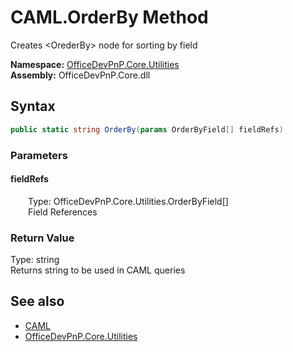 # CAML.OrderBy Method  
 Creates &lt;OrederBy&gt; node for sorting by field   

**Namespace:** [OfficeDevPnP.Core.Utilities](OfficeDevPnP.Core.Utilities.md)  
**Assembly:** OfficeDevPnP.Core.dll  
## Syntax
```C#
public static string OrderBy(params OrderByField[] fieldRefs)
```
### Parameters
#### fieldRefs  
&emsp;&emsp;Type: OfficeDevPnP.Core.Utilities.OrderByField[]  
&emsp;&emsp;Field References  

  

### Return Value
Type: string  
Returns string to be used in CAML queries  


## See also
- [CAML](OfficeDevPnP.Core.Utilities.CAML.md) 
- [OfficeDevPnP.Core.Utilities](OfficeDevPnP.Core.Utilities.md) 
